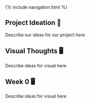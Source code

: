 {% include navigation.html %}

## Project Ideation 🚀
Describe our ideas for our project here<br>

## Visual Thoughts 🖥
Describe ideas for visual here<br>

## Week 0 🖥
Describe ideas for visual here<br>
